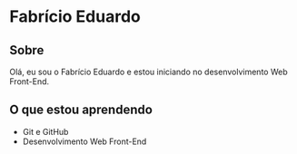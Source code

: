 # Fabrício Eduardo

## Sobre

Olá, eu sou o Fabrício Eduardo e estou iniciando no desenvolvimento Web Front-End.

## O que estou aprendendo

- Git e GitHub
- Desenvolvimento Web Front-End
